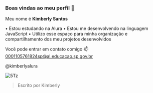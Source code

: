 ### Boas vindas ao meu perfil 🤎

Meu nome é **Kimberly Santos**

• Estou estudando na Alura
• Estou me desenvolvendo na linguagem JavaScript
• Utilizo esse espaço para minha organização e compartilhamento dos meu projetos desenvolvidos

Você pode entrar em contato comigo 📫
0001105761824sp@al.educacao.sp.gov.br

@kimberlyalura

![5Tz](https://github.com/kdss160/kdss160/assets/169860234/ca0872c4-b713-4022-886f-821d32a010c9)

> Escrito por Kimberly
